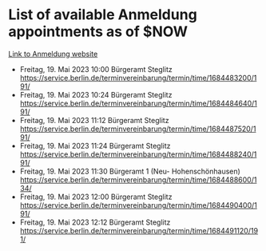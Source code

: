 # List of available Anmeldung appointments as of $NOW
[Link to Anmeldung website](https://service.berlin.de/terminvereinbarung/termin/tag.php?termin=1&anliegen[]=120686&dienstleisterlist=122210,122217,327316,122219,327312,122227,327314,122231,327346,122243,327348,122254,122252,329742,122260,329745,122262,329748,122271,327278,122273,327274,122277,327276,330436,122280,327294,122282,327290,122284,327292,122291,327270,122285,327266,122286,327264,122296,327268,150230,329760,122297,327286,122294,327284,122312,329763,122314,329775,122304,327330,122311,327334,122309,327332,317869,122281,327352,122279,329772,122283,122276,327324,122274,327326,122267,329766,122246,327318,122251,327320,122257,327322,122208,327298,122226,327300&herkunft=http%3A%2F%2Fservice.berlin.de%2Fdienstleistung%2F120686%2F)
- Freitag, 19. Mai 2023 10:00 Bürgeramt Steglitz https://service.berlin.de/terminvereinbarung/termin/time/1684483200/191/
- Freitag, 19. Mai 2023 10:24 Bürgeramt Steglitz https://service.berlin.de/terminvereinbarung/termin/time/1684484640/191/
- Freitag, 19. Mai 2023 11:12 Bürgeramt Steglitz https://service.berlin.de/terminvereinbarung/termin/time/1684487520/191/
- Freitag, 19. Mai 2023 11:24 Bürgeramt Steglitz https://service.berlin.de/terminvereinbarung/termin/time/1684488240/191/
- Freitag, 19. Mai 2023 11:30 Bürgeramt 1 (Neu- Hohenschönhausen) https://service.berlin.de/terminvereinbarung/termin/time/1684488600/134/
- Freitag, 19. Mai 2023 12:00 Bürgeramt Steglitz https://service.berlin.de/terminvereinbarung/termin/time/1684490400/191/
- Freitag, 19. Mai 2023 12:12 Bürgeramt Steglitz https://service.berlin.de/terminvereinbarung/termin/time/1684491120/191/
